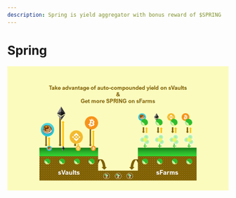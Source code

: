 ```yaml
---
description: Spring is yield aggregator with bonus reward of $SPRING
---
```


# Spring

![](../../.gitbook/assets/image%20%2816%29%20%281%29.png)

